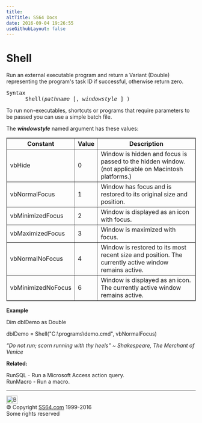 ```yaml
---
title:
altTitle: SS64 Docs
date: 2016-09-04 19:26:55
useGithubLayout: false
---
```

<!-- #BeginLibraryItem "/Library/head_access.lbi" --><!-- #EndLibraryItem --><h1>Shell</h1>
<p> Run an external executable program and return a Variant (Double) representing the program's task ID if successful, otherwise return zero.</p>
<pre>Syntax
      Shell(<i>pathname</i> [, <i>windowstyle</i> ] )</pre>
<p> To run non-executables, shortcuts or programs that require parameters to be passed you can use a simple batch file. </p>
<p>The <b><i>windowstyle</i></b> named argument has these values:</p>
<table border="1" cellpadding="2" cellspacing="0">
<tbody><tr>
<th><b>Constant</b></th>
<th><b>Value</b></th>
<th><b>Description</b></th>
</tr>
<tr>
<td>vbHide</td>
<td>0</td>
<td>Window is hidden and focus is passed to the hidden window. <br>
(not applicable on Macintosh platforms.)</td>
</tr>
<tr>
<td>vbNormalFocus</td>
<td>1</td>
<td>Window has focus and is restored to its original size and position.</td></tr>
<tr>
<td>vbMinimizedFocus</td>
<td>2</td>
<td>Window is displayed as an icon with focus.</td></tr>
<tr>
<td>vbMaximizedFocus</td>
<td>3</td>
<td>Window is maximized with focus.</td></tr>
<tr>
<td>vbNormalNoFocus</td>
<td>4</td>
<td>Window is restored to its most recent size and position. The currently active window remains active.</td></tr>
<tr>
<td>vbMinimizedNoFocus</td>
<td>6</td>
<td>Window is displayed as an icon. The currently active window remains active.</td></tr>
</tbody></table>
<p><b>Example</b></p>
<p class="code">Dim dblDemo as Double </p>
<p class="code">dblDemo = Shell("C:\programs\demo.cmd", vbNormalFocus)</p>
<p class="quote"><i>“Do not run; scorn running with thy heels” ~  Shakespeare, The Merchant of Venice</i></p>
<p><b>Related:</b></p>
<p>RunSQL - Run a Microsoft Access action query.<br>
RunMacro - Run a macro.</p><!-- #BeginLibraryItem "/Library/foot_access.lbi" --><p>
<!-- access -->

<hr>
<div id="bl" class="footer"><a href="shell.html#"><img src="../images/top.png" width="30" height="22" alt="Back to the Top"></a></div>
<div id="br" class="footer, tagline">© Copyright <a href="http://ss64.com/">SS64.com</a> 1999-2016<br>
Some rights reserved</div><!-- #EndLibraryItem -->

